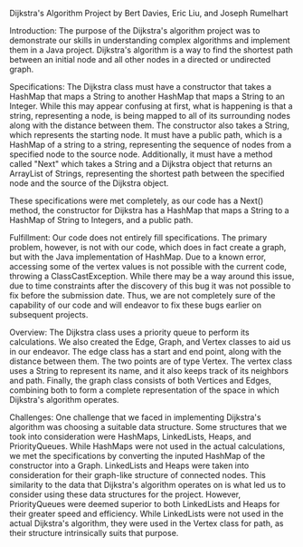 Dijkstra's Algorithm Project
by Bert Davies, Eric Liu, and Joseph Rumelhart

Introduction:
The purpose of the Dijkstra's algorithm project was to demonstrate our skills in understanding complex algorithms and implement them in a Java project. Dijkstra's algorithm is a way to find the shortest path between an initial node and all other nodes in a directed or undirected graph. 
	
Specifications:
The Dijkstra class must have a constructor that takes a HashMap that maps a String to another HashMap that maps a String to an Integer. While
this may appear confusing at first, what is happening is that a string, representing a node, is being mapped to all of its surrounding nodes along with the distance between them. The constructor also takes a String, which represents the starting node. It must have a public path, which is a HashMap of a string to a string, representing the sequence of nodes from a specified node to the source node. Additionally, it must have a method called "Next" which takes a String and a Dijkstra object that returns an ArrayList of Strings, representing the shortest path between the specified node and the source of the Dijkstra object.

These specifications were met completely, as our code has a Next() method, the constructor for Dijkstra has a HashMap that maps a String to a HashMap of String to Integers, and a public path.

Fulfillment:
Our code does not entirely fill specifications. The primary problem, however, is not with our code, which does in fact create a graph, but with the Java implementation of HashMap. Due to a known error, accessing some of the vertex values is not possible with the current code, throwing a ClassCastException. While there may be a way around this issue, due to time constraints after the discovery of this bug it was not possible to fix before the submission date. Thus, we are not completely sure of the capability of our code and will endeavor to fix these bugs earlier on subsequent projects.

Overview:
The Dijkstra class uses a priority queue to perform its calculations. We also created the Edge, Graph, and Vertex classes to aid us in our endeavor. The edge class has a start and end point, along with the distance between them. The two points are of type Vertex. The vertex class uses a String to represent its name, and it also keeps track of its neighbors and path. Finally, the graph class consists of both Vertices and Edges, combining both to form a complete representation of the space in which Dijkstra's algorithm operates.

Challenges:
One challenge that we faced in implementing Dijkstra's algorithm was choosing a suitable data structure. Some structures that we took into consideration were HashMaps, LinkedLists, Heaps, and PriorityQueues. While HashMaps were not used in the actual calculations, we met the specifications by converting the inputed HashMap of the constructor into a Graph. LinkedLists and Heaps were taken into consideration for their graph-like structure of connected nodes. This similarity to the data that Dijkstra's algorithm operates on is what led us to consider using these data structures for the project. However, PriorityQueues were deemed superior to both LinkedLists and Heaps for their greater speed and efficiency. While LinkedLists were not used in the actual Dijkstra's algorithm, they were used in the Vertex class for path, as their structure intrinsically suits that purpose.

